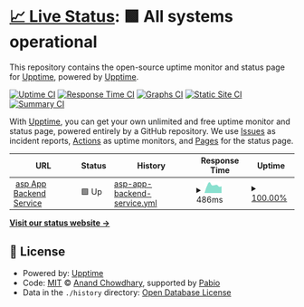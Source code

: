 # [📈 Live Status](https://demo.upptime.js.org): <!--live status--> **🟩 All systems operational**

This repository contains the open-source uptime monitor and status page for [Upptime](https://upptime.js.org), powered by [Upptime](https://github.com/upptime/upptime).

[![Uptime CI](https://github.com/agentsphere/up/workflows/Uptime%20CI/badge.svg)](https://github.com/agentsphere/up/actions?query=workflow%3A%22Uptime+CI%22)
[![Response Time CI](https://github.com/agentsphere/up/workflows/Response%20Time%20CI/badge.svg)](https://github.com/agentsphere/up/actions?query=workflow%3A%22Response+Time+CI%22)
[![Graphs CI](https://github.com/agentsphere/up/workflows/Graphs%20CI/badge.svg)](https://github.com/agentsphere/up/actions?query=workflow%3A%22Graphs+CI%22)
[![Static Site CI](https://github.com/agentsphere/up/workflows/Static%20Site%20CI/badge.svg)](https://github.com/agentsphere/up/actions?query=workflow%3A%22Static+Site+CI%22)
[![Summary CI](https://github.com/agentsphere/up/workflows/Summary%20CI/badge.svg)](https://github.com/agentsphere/up/actions?query=workflow%3A%22Summary+CI%22)

With [Upptime](https://upptime.js.org), you can get your own unlimited and free uptime monitor and status page, powered entirely by a GitHub repository. We use [Issues](https://github.com/upptime/upptime/issues) as incident reports, [Actions](https://github.com/agentsphere/up/actions) as uptime monitors, and [Pages](https://demo.upptime.js.org) for the status page.

<!--start: status pages-->
<!-- This summary is generated by Upptime (https://github.com/upptime/upptime) -->
<!-- Do not edit this manually, your changes will be overwritten -->
<!-- prettier-ignore -->
| URL | Status | History | Response Time | Uptime |
| --- | ------ | ------- | ------------- | ------ |
| <img alt="" src="https://icons.duckduckgo.com/ip3/agents.prod.agentsphere.cloud.ico" height="13"> [asp App Backend Service](https://agents.prod.agentsphere.cloud/) | 🟩 Up | [asp-app-backend-service.yml](https://github.com/agentsphere/up/commits/HEAD/history/asp-app-backend-service.yml) | <details><summary><img alt="Response time graph" src="./graphs/asp-app-backend-service/response-time-week.png" height="20"> 486ms</summary><br><a href="https://status.agentsphere.cloud/history/asp-app-backend-service"><img alt="Response time 482" src="https://img.shields.io/endpoint?url=https%3A%2F%2Fraw.githubusercontent.com%2Fagentsphere%2Fup%2FHEAD%2Fapi%2Fasp-app-backend-service%2Fresponse-time.json"></a><br><a href="https://status.agentsphere.cloud/history/asp-app-backend-service"><img alt="24-hour response time 521" src="https://img.shields.io/endpoint?url=https%3A%2F%2Fraw.githubusercontent.com%2Fagentsphere%2Fup%2FHEAD%2Fapi%2Fasp-app-backend-service%2Fresponse-time-day.json"></a><br><a href="https://status.agentsphere.cloud/history/asp-app-backend-service"><img alt="7-day response time 486" src="https://img.shields.io/endpoint?url=https%3A%2F%2Fraw.githubusercontent.com%2Fagentsphere%2Fup%2FHEAD%2Fapi%2Fasp-app-backend-service%2Fresponse-time-week.json"></a><br><a href="https://status.agentsphere.cloud/history/asp-app-backend-service"><img alt="30-day response time 494" src="https://img.shields.io/endpoint?url=https%3A%2F%2Fraw.githubusercontent.com%2Fagentsphere%2Fup%2FHEAD%2Fapi%2Fasp-app-backend-service%2Fresponse-time-month.json"></a><br><a href="https://status.agentsphere.cloud/history/asp-app-backend-service"><img alt="1-year response time 482" src="https://img.shields.io/endpoint?url=https%3A%2F%2Fraw.githubusercontent.com%2Fagentsphere%2Fup%2FHEAD%2Fapi%2Fasp-app-backend-service%2Fresponse-time-year.json"></a></details> | <details><summary><a href="https://status.agentsphere.cloud/history/asp-app-backend-service">100.00%</a></summary><a href="https://status.agentsphere.cloud/history/asp-app-backend-service"><img alt="All-time uptime 100.00%" src="https://img.shields.io/endpoint?url=https%3A%2F%2Fraw.githubusercontent.com%2Fagentsphere%2Fup%2FHEAD%2Fapi%2Fasp-app-backend-service%2Fuptime.json"></a><br><a href="https://status.agentsphere.cloud/history/asp-app-backend-service"><img alt="24-hour uptime 100.00%" src="https://img.shields.io/endpoint?url=https%3A%2F%2Fraw.githubusercontent.com%2Fagentsphere%2Fup%2FHEAD%2Fapi%2Fasp-app-backend-service%2Fuptime-day.json"></a><br><a href="https://status.agentsphere.cloud/history/asp-app-backend-service"><img alt="7-day uptime 100.00%" src="https://img.shields.io/endpoint?url=https%3A%2F%2Fraw.githubusercontent.com%2Fagentsphere%2Fup%2FHEAD%2Fapi%2Fasp-app-backend-service%2Fuptime-week.json"></a><br><a href="https://status.agentsphere.cloud/history/asp-app-backend-service"><img alt="30-day uptime 100.00%" src="https://img.shields.io/endpoint?url=https%3A%2F%2Fraw.githubusercontent.com%2Fagentsphere%2Fup%2FHEAD%2Fapi%2Fasp-app-backend-service%2Fuptime-month.json"></a><br><a href="https://status.agentsphere.cloud/history/asp-app-backend-service"><img alt="1-year uptime 100.00%" src="https://img.shields.io/endpoint?url=https%3A%2F%2Fraw.githubusercontent.com%2Fagentsphere%2Fup%2FHEAD%2Fapi%2Fasp-app-backend-service%2Fuptime-year.json"></a></details>

<!--end: status pages-->

[**Visit our status website →**](https://demo.upptime.js.org)

## 📄 License

- Powered by: [Upptime](https://github.com/upptime/upptime)
- Code: [MIT](./LICENSE) © [Anand Chowdhary](https://anandchowdhary.com), supported by [Pabio](https://pabio.com)
- Data in the `./history` directory: [Open Database License](https://opendatacommons.org/licenses/odbl/1-0/)
